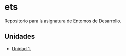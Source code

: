 # ets
Repositorio para la asignatura de Entornos de Desarrollo.
## Unidades
- [Unidad 1.](Unidad-1)
